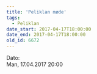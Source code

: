 ```yaml
---
title: 'Peliklan møde'
tags:
  - Peliklan
date_start: 2017-04-17T18:00:00
date_end: 2017-04-17T18:00:00
old_id: 6672
---
```

<div class="field field-type-datetime field-field-tidspunkt">
    <div class="field-items">
            <div class="field-item odd">
                      <div class="field-label-inline-first">
              Dato:&nbsp;</div>
                    Man, 17.04.2017 20:00        </div>
        </div>
</div>